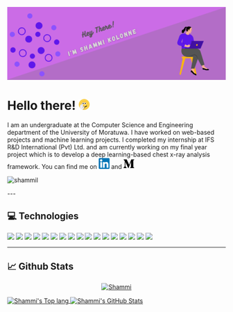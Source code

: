 ![Header](https://github.com/ShammiL/ShammiL/blob/main/images/git_header.png "Header")



# Hello there! <img src="https://github.com/ShammiL/ShammiL/blob/main/images/wave_1.gif" width="25px">

I am an undergraduate at the Computer Science and Engineering department of the University of Moratuwa. I have worked on web-based projects and machine learning projects. I completed my internship at IFS R&D International (Pvt) Ltd. and am currently working on my final year project which is to develop a deep learning-based chest x-ray analysis framework. You can find me on [![LinkedIn][1.3]][1] and [![Medium][1.4]][2]
<p align="left"> <img src="https://komarev.com/ghpvc/?username=shammil&label=Profile%20views&color=0e75b6&style=flat" alt="shammil" /> </p>
---

## 💻 Technologies

![](https://img.shields.io/badge/Code-Java-informational?style=plastic&logo=java&logoColor=white&color=e19cff)
![](https://img.shields.io/badge/Code-JavaScript-informational?style=plastic&logo=javascript&logoColor=white&color=e19cff)
![](https://img.shields.io/badge/Code-Python-informational?style=plastic&logo=python&logoColor=white&color=e19cff)
![](https://img.shields.io/badge/Code-Node.js-informational?style=plastic&logo=nodedotjs&logoColor=white&color=f78bbf)
![](https://img.shields.io/badge/Code-PHP-informational?style=plastic&logo=php&logoColor=white&color=f78bbf)
![](https://img.shields.io/badge/Code-Spring_Boot-informational?style=plastic&logo=springboot&logoColor=white&color=f78bbf)
![](https://img.shields.io/badge/DB-MySQL-informational?style=plastic&logo=mysql&logoColor=white&color=b6fa7a)
![](https://img.shields.io/badge/DB-PostgreSQL-informational?style=plastic&logo=postgresql&logoColor=white&color=b6fa7a)
![](https://img.shields.io/badge/DB-MongoDB-informational?style=plastic&logo=mongodb&logoColor=white&color=b6fa7a)
![](https://img.shields.io/badge/IDE-VS_Code-informational?style=plastic&logo=visualstudiocode&logoColor=white&color=f2a163)
![](https://img.shields.io/badge/IDE-IntelliJ_IDEA-informational?style=plastic&logo=intellijidea&logoColor=white&color=f2a163)
![](https://img.shields.io/badge/IDE-WebStorm-informational?style=plastic&logo=webstorm&logoColor=white&color=f2a163)
![](https://img.shields.io/badge/IDE-PyCharm-informational?style=plastic&logo=pycharm&logoColor=white&color=f2a163)
![](https://img.shields.io/badge/Cloud-Google_Cloud-informational?style=plastic&logo=googlecloud&logoColor=white&color=84c3fa)
![](https://img.shields.io/badge/Cloud-Microsoft_Azure-informational?style=plastic&logo=microsoftazure&logoColor=white&color=84c3fa)
![](https://img.shields.io/badge/Cloud-Amazon_AWS-informational?style=plastic&logo=amazonaws&logoColor=white&color=84c3fa)
![](https://img.shields.io/badge/Cloud-PowerShell-informational?style=plastic&logo=powershell&logoColor=white&color=f1fa7a)

---

## 📈 Github Stats

<p align="center">
  <a href="https://github.com/ShammiL">
   <img src="https://github-profile-trophy.vercel.app/?username=ShammiL&include_all_commits=true&theme=oldie&row=1&column=6&margin-w=15" alt="Shammi">
  </a>
  </p>
  
<a href="https://github.com/ShammiL">
  <img align="center" src="https://github-readme-stats.vercel.app/api/top-langs/?username=ShammiL&layout=compact&hide=html,php,dart&include_all_commits=true&count_private=true&theme=ocean_dark&langs_count=4" alt="Shammi's Top lang" />
 
</a>


<a href="https://github.com/ShammiL">
  <img align="center" src="https://github-readme-stats.vercel.app/api?username=ShammiL&show_icons=true&count_private=true&include_all_commits=true&theme=ocean_dark" alt="Shammi's GitHub Stats" />
 
</a>


<!-- image links -->
[1.1]: https://github.com/ShammiL/ShammiL/blob/main/images/git_header.png
[1.2]: https://github.com/ShammiL/ShammiL/blob/main/images/wave_1.gif
[1.3]: https://github.com/ShammiL/ShammiL/blob/main/images/linkedin_icon.png
[1.4]: https://github.com/ShammiL/ShammiL/blob/main/images/medium_icon.png


<!-- links -->
[1]: https://www.linkedin.com/in/shammikolonne/
[2]: https://shammi0107.medium.com/about



<!--
**ShammiL/ShammiL** is a ✨ _special_ ✨ repository because its `README.md` (this file) appears on your GitHub profile.

Here are some ideas to get you started:

- 🔭 I’m currently working on ...
- 🌱 I’m currently learning ...
- 👯 I’m looking to collaborate on ...
- 🤔 I’m looking for help with ...
- 💬 Ask me about ...
- 📫 How to reach me: ...
- 😄 Pronouns: ...
- ⚡ Fun fact: ...
-->
